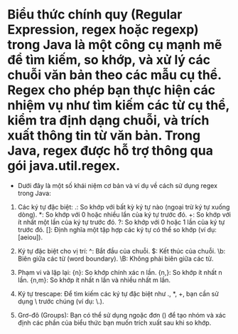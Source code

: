 # Biểu thức chính quy (Regular Expression, regex hoặc regexp) trong Java là một công cụ mạnh mẽ để tìm kiếm, so khớp, và xử lý các chuỗi văn bản theo các mẫu cụ thể. Regex cho phép bạn thực hiện các nhiệm vụ như tìm kiếm các từ cụ thể, kiểm tra định dạng chuỗi, và trích xuất thông tin từ văn bản. Trong Java, regex được hỗ trợ thông qua gói java.util.regex.

- Dưới đây là một số khái niệm cơ bản và ví dụ về cách sử dụng regex trong Java:

1. Các ký tự đặc biệt:
   .: So khớp với bất kỳ ký tự nào (ngoại trừ ký tự xuống dòng).
   \*: So khớp với 0 hoặc nhiều lần của ký tự trước đó.
   +: So khớp với ít nhất một lần của ký tự trước đó.
   ?: So khớp với 0 hoặc 1 lần của ký tự trước đó.
   []: Định nghĩa một tập hợp các ký tự có thể so khớp (ví dụ: [aeiou]).

2. Ký tự đặc biệt cho vị trí:
   ^: Bắt đầu của chuỗi.
   $: Kết thúc của chuỗi.
   \b: Biên giữa các từ (word boundary).
   \B: Không phải biên giữa các từ.

3. Phạm vi và lặp lại:
   {n}: So khớp chính xác n lần.
   {n,}: So khớp ít nhất n lần.
   {n,m}: So khớp ít nhất n lần và nhiều nhất m lần.

4. Ký tự trescape:
   Để tìm kiếm các ký tự đặc biệt như ., \*, +, bạn cần sử dụng \ trước chúng (ví dụ: \\.).

5. Grơ-đô (Groups):
   Bạn có thể sử dụng ngoặc đơn () để tạo nhóm và xác định các phần của biểu thức bạn muốn trích xuất sau khi so khớp.
